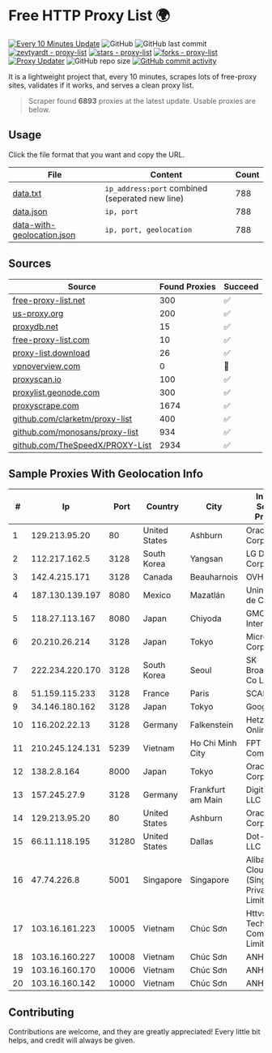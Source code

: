 
# Free HTTP Proxy List 🌍

[![Every 10 Minutes Update](https://github.com/mertguvencli/http-proxy-list/actions/workflows/main.yml/badge.svg?branch=main)](https://github.com/mertguvencli/http-proxy-list/actions/workflows/main.yml)
![GitHub](https://img.shields.io/github/license/mertguvencli/http-proxy-list)
![GitHub last commit](https://img.shields.io/github/last-commit/mertguvencli/http-proxy-list)
[![zevtyardt - proxy-list](https://img.shields.io/static/v1?label=zevtyardt&message=proxy-list&color=blue&logo=github)](https://github.com/zevtyardt/proxy-list "Go to GitHub repo")
[![stars - proxy-list](https://img.shields.io/github/stars/zevtyardt/proxy-list?style=social)](https://github.com/zevtyardt/proxy-list)
[![forks - proxy-list](https://img.shields.io/github/forks/zevtyardt/proxy-list?style=social)](https://github.com/zevtyardt/proxy-list)
[![Proxy Updater](https://github.com/zevtyardt/proxy-list/workflows/Proxy%20Updater/badge.svg)](https://github.com/zevtyardt/proxy-list/actions?query=workflow:"Proxy+Updater")
![GitHub repo size](https://img.shields.io/github/repo-size/zevtyardt/proxy-list)
[![GitHub commit activity](https://img.shields.io/github/commit-activity/m/zevtyardt/proxy-list?logo=commits)](https://github.com/zevtyardt/proxy-list/commits/main)

It is a lightweight project that, every 10 minutes, scrapes lots of free-proxy sites, validates if it works, and serves a clean proxy list.

> Scraper found **6893** proxies at the latest update. Usable proxies are below.

## Usage

Click the file format that you want and copy the URL.

|File|Content|Count|
|----|-------|-----|
|[data.txt](https://raw.githubusercontent.com/mertguvencli/http-proxy-list/main/proxy-list/data.txt)|`ip_address:port` combined (seperated new line)|788|
|[data.json](https://raw.githubusercontent.com/mertguvencli/http-proxy-list/main/proxy-list/data.json)|`ip, port`|788|
|[data-with-geolocation.json](https://raw.githubusercontent.com/mertguvencli/http-proxy-list/main/proxy-list/data-with-geolocation.json)|`ip, port, geolocation`|788|

## Sources

|Source|Found Proxies|Succeed|
|------|-------------|-------|
|[free-proxy-list.net](https://free-proxy-list.net)|300|✅|
|[us-proxy.org](https://www.us-proxy.org)|200|✅|
|[proxydb.net](http://proxydb.net)|15|✅|
|[free-proxy-list.com](https://free-proxy-list.com/?page=&port=&type%5B%5D=http&type%5B%5D=https&up_time=0&search=Search)|10|✅|
|[proxy-list.download](https://www.proxy-list.download/HTTP)|26|✅|
|[vpnoverview.com](https://vpnoverview.com/privacy/anonymous-browsing/free-proxy-servers)|0|🚫|
|[proxyscan.io](https://www.proxyscan.io)|100|✅|
|[proxylist.geonode.com](https://proxylist.geonode.com/api/proxy-list?limit=300&page=1&sort_by=lastChecked&sort_type=desc&protocols=http,https)|300|✅|
|[proxyscrape.com](https://api.proxyscrape.com/v2/?request=displayproxies&protocol=http&timeout=10000&country=all&ssl=all&anonymity=all)|1674|✅|
|[github.com/clarketm/proxy-list](https://raw.githubusercontent.com/clarketm/proxy-list/master/proxy-list-raw.txt)|400|✅|
|[github.com/monosans/proxy-list](https://raw.githubusercontent.com/monosans/proxy-list/main/proxies/http.txt)|934|✅|
|[github.com/TheSpeedX/PROXY-List](https://raw.githubusercontent.com/TheSpeedX/PROXY-List/master/http.txt)|2934|✅|


## Sample Proxies With Geolocation Info

|#|Ip|Port|Country|City|Internet Service Provider|
|-|--|----|-------|----|-------------------------|
|1|129.213.95.20|80|United States|Ashburn|Oracle Corporation|
|2|112.217.162.5|3128|South Korea|Yangsan|LG DACOM Corporation|
|3|142.4.215.171|3128|Canada|Beauharnois|OVH SAS|
|4|187.130.139.197|8080|Mexico|Mazatlán|Uninet S.A. de C.V.|
|5|118.27.113.167|8080|Japan|Chiyoda|GMO Internet, Inc.|
|6|20.210.26.214|3128|Japan|Tokyo|Microsoft Corporation|
|7|222.234.220.170|3128|South Korea|Seoul|SK Broadband Co Ltd|
|8|51.159.115.233|3128|France|Paris|SCALEWAY|
|9|34.146.180.162|3128|Japan|Tokyo|Google LLC|
|10|116.202.22.13|3128|Germany|Falkenstein|Hetzner Online GmbH|
|11|210.245.124.131|5239|Vietnam|Ho Chi Minh City|FPT Telecom Company|
|12|138.2.8.164|8000|Japan|Tokyo|Oracle Corporation|
|13|157.245.27.9|3128|Germany|Frankfurt am Main|DigitalOcean, LLC|
|14|129.213.95.20|80|United States|Ashburn|Oracle Corporation|
|15|66.11.118.195|31280|United States|Dallas|Dot-Tech LLC|
|16|47.74.226.8|5001|Singapore|Singapore|Alibaba Cloud (Singapore) Private Limited|
|17|103.16.161.223|10005|Vietnam|Chúc Sơn|Httvserver Technology Company Limited|
|18|103.16.160.227|10008|Vietnam|Chúc Sơn|ANH|
|19|103.16.160.170|10006|Vietnam|Chúc Sơn|ANH|
|20|103.16.160.142|10000|Vietnam|Chúc Sơn|ANH|



## Contributing

Contributions are welcome, and they are greatly appreciated! Every
little bit helps, and credit will always be given.

